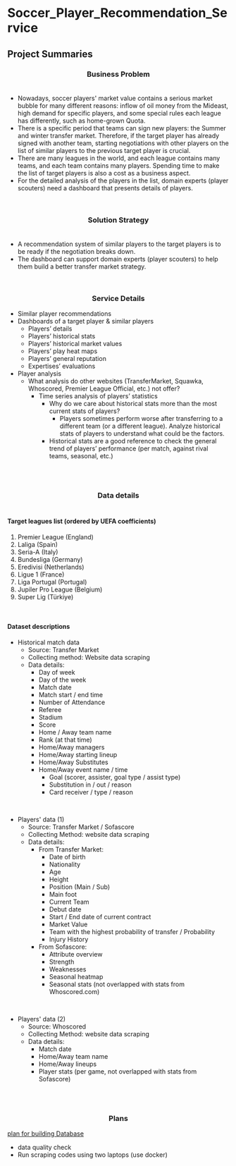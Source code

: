 # Soccer_Player_Recommendation_Service

## Project Summaries

### <center> Business Problem</center> <br>
- Nowadays, soccer players' market value contains a serious market bubble for many different reasons: inflow of oil money from the Mideast, high demand for specific players, and some special rules each league has differently, such as home-grown Quota.
- There is a specific period that teams can sign new players: the Summer and winter transfer market. Therefore, if the target player has already signed with another team, starting negotiations with other players on the list of similar players to the previous target player is crucial.
- There are many leagues in the world, and each league contains many teams, and each team contains many players. 
Spending time to make the list of target players is also a cost as a business aspect.
- For the detailed analysis of the players in the list, domain experts (player scouters) need a dashboard that presents details of players.

</br>

### <center> Solution Strategy </center> <br>
- A recommendation system of similar players to the target players is to be ready if the negotiation breaks down.
- The dashboard can support domain experts (player scouters) to help them build a better transfer market strategy.

</br>

### <center> Service Details <br>
- Similar player recommendations
- Dashboards of a target player & similar players
    - Players’ details
    - Players’ historical stats
    - Players’ historical market values
    - Players’ play heat maps
    - Players’ general reputation
    - Expertises’ evaluations
- Player analysis
    - What analysis do other websites (TransferMarket, Squawka, Whoscored, Premier League Official, etc.) not offer?
        - Time series analysis of players’ statistics
            - Why do we care about historical stats more than the most current stats of players?
                - Players sometimes perform worse after transferring to a different team (or a different league). Analyze historical stats of players to understand what could be the factors.
            - Historical stats are a good reference to check the general trend of players’ performance (per match, against rival teams, seasonal, etc.) 

<br><br>

### <center> Data details </center> <br>

#### Target leagues list (ordered by UEFA coefficients)
1. Premier League (England)
2. Laliga (Spain)
3. Seria-A (Italy)
4. Bundesliga (Germany)
5. Eredivisi (Netherlands)
6. Ligue 1 (France)
7. Liga Portugal (Portugal)
8. Jupiler Pro League (Belgium)
9. Super Lig (Türkiye)

<br>

#### Dataset descriptions

- Historical match data
    - Source: Transfer Market
    - Collecting method: Website data scraping
    - Data details:
        - Day of week
        - Day of the week
        - Match date
        - Match start / end time
        - Number of Attendance
        - Referee
        - Stadium
        - Score
        - Home / Away team name
        - Rank (at that time)
        - Home/Away managers
        - Home/Away starting lineup
        - Home/Away Substitutes
        - Home/Away event name / time
            - Goal (scorer, assister, goal type / assist type)
            - Substitution in / out / reason
            - Card receiver / type / reason

<br>

- Players' data (1)
    - Source: Transfer Market / Sofascore
    - Collecting Method: website data scraping
    - Data details:
        - From Transfer Market:
            - Date of birth
            - Nationality
            - Age
            - Height
            -  Position (Main / Sub)
            - Main foot
            - Current Team
            - Debut date
            - Start / End date of current contract
            - Market Value
            - Team with the highest probability of transfer / Probability
            - Injury History
        - From Sofascore: 
            - Attribute overview
            - Strength
            - Weaknesses
            - Seasonal heatmap
            - Seasonal stats (not overlapped with stats from Whoscored.com)

<br>

- Players' data (2)
    - Source: Whoscored
    - Collecting Method: website data scraping
    - Data details:
        - Match date
        - Home/Away team name
        - Home/Away lineups
        - Player stats (per game, not overlapped with stats from Sofascore)


<br><br>

### <center> Plans </center>

[plan for building Database](./plans/Plan_for_building_DB.md)
- data quality check
- Run scraping codes using two laptops (use docker)
